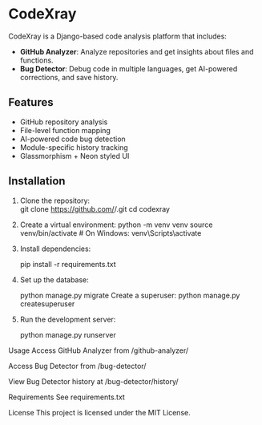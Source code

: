 # CodeXray

CodeXray is a Django-based code analysis platform that includes:
- **GitHub Analyzer**: Analyze repositories and get insights about files and functions.
- **Bug Detector**: Debug code in multiple languages, get AI-powered corrections, and save history.

## Features
- GitHub repository analysis
- File-level function mapping
- AI-powered code bug detection
- Module-specific history tracking
- Glassmorphism + Neon styled UI

## Installation

1. Clone the repository:
\
git clone https://github.com/<your-username>/<repo-name>.git
   cd codexray
   
2. Create a virtual environment:
    python -m venv venv
    source venv/bin/activate  # On Windows: venv\Scripts\activate

3. Install dependencies:

    pip install -r requirements.txt

4. Set up the database:

    python manage.py migrate
    Create a superuser:
    python manage.py createsuperuser

5. Run the development server:

    python manage.py runserver

Usage
Access GitHub Analyzer from /github-analyzer/

Access Bug Detector from /bug-detector/

View Bug Detector history at /bug-detector/history/

Requirements
See requirements.txt

License
This project is licensed under the MIT License.
